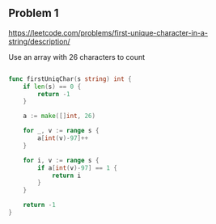 ## Problem 1

https://leetcode.com/problems/first-unique-character-in-a-string/description/


Use an array with 26 characters to count

```go

func firstUniqChar(s string) int {
	if len(s) == 0 {
		return -1
	}

	a := make([]int, 26)

	for _, v := range s {
		a[int(v)-97]++
	}

	for i, v := range s {
		if a[int(v)-97] == 1 {
			return i
		}
	}

	return -1
}
```
